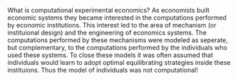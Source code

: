 What is computational experimental economics?
As economists built economic systems they became interested in the computations performed by economic institutions.  This interest led to the area of mechanism (or instituional design) and the engineering of economics systems.  The computations performed by these mechanisms were modeled as seperate, but complementary, to the computations performed by the individuals who used these systems.  To close these models it was often assumed that individuals would learn to adopt optimal equilibrating strategies inside these instituions.  Thus the model of individuals was not computational!   

